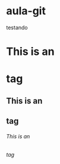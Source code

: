 aula-git
========
testando

# This is an <h1> tag
## This is an <h2> tag
###### This is an <h6> tag

